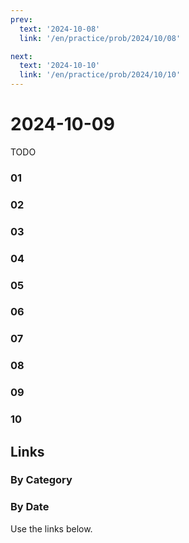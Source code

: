 ```yaml
---
prev:
  text: '2024-10-08'
  link: '/en/practice/prob/2024/10/08'

next:
  text: '2024-10-10'
  link: '/en/practice/prob/2024/10/10'
---
```


# 2024-10-09

TODO

### 01

### 02

### 03

### 04

### 05

### 06

### 07

### 08

### 09

### 10

## Links

[<Badge type="tip" text="Check Solution"/>](/en/learning/prob/2024/10/09)

### By Category

[<Badge type="tip" text="<--"/>](/en/practice/prob/2024/10/06)
[<Badge type="tip" text="Calendar"/>](/en/practice/calendar/2024/10)
[<Badge type="info" text="-->"/>](/en/practice/prob/2024/10/13)

### By Date

Use the links below.